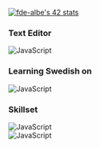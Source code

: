 [![fde-albe's 42 stats](https://badge42.vercel.app/api/v2/cl60uslo9000609mgufzwqfyj/stats?cursusId=21&coalitionId=110)](https://github.com/JaeSeoKim/badge42)
### Text Editor
![JavaScript](https://img.shields.io/badge/CLion-000000?style=for-the-badge&logo=clion&logoColor=white)
### Learning Swedish on
![JavaScript](https://img.shields.io/badge/Duolingo-58CC02?style=for-the-badge&logo=Duolingo&logoColor=white)
### Skillset
![JavaScript](https://img.shields.io/badge/RocketLeague-ProPlayer-blue)
<br />
![JavaScript](https://img.shields.io/badge/3x3%20Record-13.57-brightgreen)
